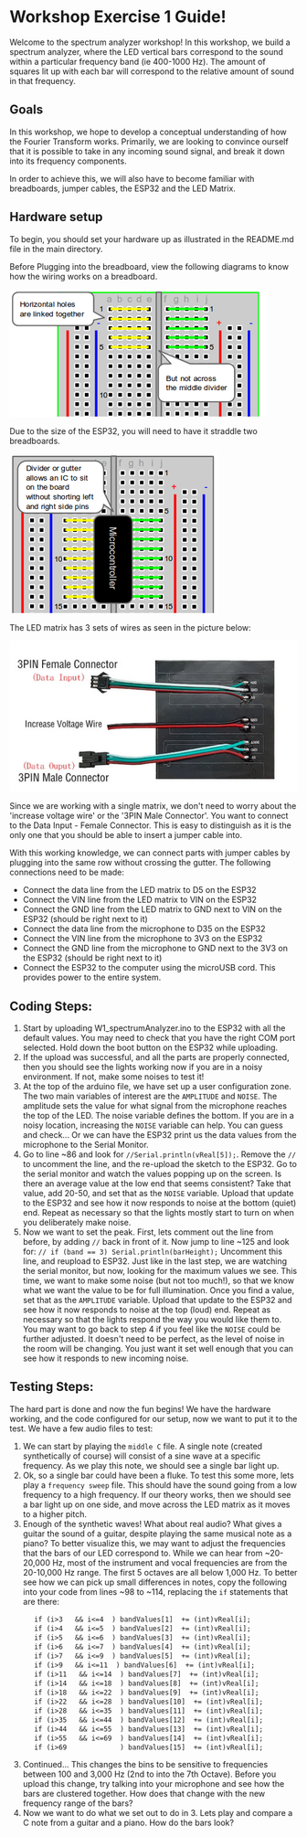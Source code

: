 # Workshop Exercise 1 Guide!

Welcome to the spectrum analyzer workshop! In this workshop, we build a spectrum analyzer, where the LED vertical bars correspond to the sound within a particular frequency band (ie 400-1000 Hz). The amount of squares lit up with each bar will correspond to the relative amount of sound in that frequency.

## Goals
In this workshop, we hope to develop a conceptual understanding of how the Fourier Transform works. Primarily, we are looking to convince ourself that it is possible to take in any incoming sound signal, and break it down into its frequency components. 

In order to achieve this, we will also have to become familiar with breadboards, jumper cables, the ESP32 and the LED Matrix. 

## Hardware setup
To begin, you should set your hardware up as illustrated in the README.md file in the main directory. 

Before Plugging into the breadboard, view the following diagrams to know how the wiring works on a breadboard.

![Linked across a row](../images/horizontal-rows.png)

Due to the size of the ESP32, you will need to have it straddle two breadboards. 

![Linked across a row](../images/horizontal-withIC.png)

The LED matrix has 3 sets of wires as seen in the picture below:

![LED wiring](../images/LED_wires.png)

Since we are working with a single matrix, we don't need to worry about the 'increase voltage wire' or the '3PIN Male Connector'. You want to connect to the Data Input - Female Connector. This is easy to distinguish as it is the only one that you should be able to insert a jumper cable into. 

With this working knowledge, we can connect parts with jumper cables by plugging into the same row without crossing the gutter. The following connections need to be made:
- Connect the data line from the LED matrix to D5 on the ESP32
- Connect the VIN line from the LED matrix to VIN on the ESP32
- Connect the GND line from the LED matrix to GND next to VIN on the ESP32 (should be right next to it)
- Connect the data line from the microphone to D35 on the ESP32
- Connect the VIN line from the microphone to 3V3 on the ESP32
- Connect the GND line from the microphone to GND next to the 3V3 on the ESP32 (should be right next to it)
- Connect the ESP32 to the computer using the microUSB cord. This provides power to the entire system.

## Coding Steps:
1. Start by uploading W1_spectrumAnalyzer.ino to the ESP32 with all the default values. You may need to check that you have the right COM port selected. Hold down the boot button on the ESP32 while uploading. 
2. If the upload was successful, and all the parts are properly connected, then you should see the lights working now if you are in a noisy environment. If not, make some noises to test it! 
3. At the top of the arduino file, we have set up a user configuration zone. The two main variables of interest are the `AMPLITUDE` and `NOISE`. The amplitude sets the value for what signal from the microphone reaches the top of the LED. The noise variable defines the bottom. If you are in a noisy location, increasing the `NOISE` variable can help. You can guess and check... Or we can have the ESP32 print us the data values from the microphone to the Serial Monitor. 
4. Go to line ~86 and look for `//Serial.println(vReal[5]);`. Remove the `//` to uncomment the line, and the re-upload the sketch to the ESP32. Go to the serial monitor and watch the values popping up on the screen. Is there an average value at the low end that seems consistent? Take that value, add 20-50, and set that as the `NOISE` variable. Upload that update to the ESP32 and see how it now responds to noise at the bottom (quiet) end. Repeat as necessary so that the lights mostly start to turn on when you deliberately make noise.
5. Now we want to set the peak. First, lets comment out the line from before, by adding `//` back in front of it. Now jump to line ~125 and look for: `// if (band == 3) Serial.println(barHeight);` Uncomment this line, and reupload to ESP32. Just like in the last step, we are watching the serial monitor, but now, looking for the maximum values we see. This time, we want to make some noise (but not too much!), so that we know what we want the value to be for full illumination. Once you find a value, set that as the `AMPLITUDE` variable. Upload that update to the ESP32 and see how it now responds to noise at the top (loud) end. Repeat as necessary so that the lights respond the way you would like them to. You may want to go back to step 4 if you feel like the `NOISE` could be further adjusted. It doesn't need to be perfect, as the level of noise in the room will be changing. You just want it set well enough that you can see how it responds to new incoming noise. 

## Testing Steps:

The hard part is done and now the fun begins! We have the hardware working, and the code configured for our setup, now we want to put it to the test. We have a few audio files to test:

1. We can start by playing the `middle C` file. A single note (created synthetically of course) will consist of a sine wave at a specific frequency. As we play this note, we should see a single bar light up. 
2. Ok, so a single bar could have been a fluke. To test this some more, lets play a `frequency sweep` file. This should have the sound going from a low frequency to a high frequency. If our theory works, then we should see a bar light up on one side, and move across the LED matrix as it moves to a higher pitch.
3. Enough of the synthetic waves! What about real audio? What gives a guitar the sound of a guitar, despite playing the same musical note as a piano? To better visualize this, we may want to adjust the frequencies that the bars of our LED correspond to. While we can hear from ~20- 20,000 Hz, most of the instrument and vocal frequencies are from the 20-10,000 Hz range. The first 5 octaves are all below 1,000 Hz. To better see how we can pick up small differences in notes, copy the following into your code from lines ~98 to ~114, replacing the `if` statements that are there:
```   if (i<=3 )           bandValues[0]  += (int)vReal[i];
      if (i>3   && i<=4  ) bandValues[1]  += (int)vReal[i];
      if (i>4   && i<=5  ) bandValues[2]  += (int)vReal[i];
      if (i>5   && i<=6  ) bandValues[3]  += (int)vReal[i];
      if (i>6   && i<=7  ) bandValues[4]  += (int)vReal[i];
      if (i>7   && i<=9  ) bandValues[5]  += (int)vReal[i];
      if (i>9   && i<=11  ) bandValues[6]  += (int)vReal[i];
      if (i>11   && i<=14  ) bandValues[7]  += (int)vReal[i];
      if (i>14   && i<=18  ) bandValues[8]  += (int)vReal[i];
      if (i>18   && i<=22  ) bandValues[9]  += (int)vReal[i];
      if (i>22   && i<=28  ) bandValues[10]  += (int)vReal[i];
      if (i>28   && i<=35  ) bandValues[11]  += (int)vReal[i];
      if (i>35   && i<=44  ) bandValues[12]  += (int)vReal[i];
      if (i>44   && i<=55  ) bandValues[13]  += (int)vReal[i];
      if (i>55   && i<=69  ) bandValues[14]  += (int)vReal[i];
      if (i>69             ) bandValues[15]  += (int)vReal[i];

```
3. Continued... This changes the bins to be sensitive to frequencies between 100 and 3,000 Hz (2nd to into the 7th Octave). Before you upload this change, try talking into your microphone and see how the bars are clustered together. How does that change with the new frequency range of the bars? 
4. Now we want to do what we set out to do in 3. Lets play and compare a C note from a guitar and a piano. How do the bars look?
